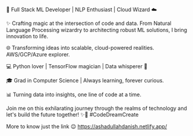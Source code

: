 🚀 Full Stack ML Developer | NLP Enthusiast | Cloud Wizard ☁️

✨ Crafting magic at the intersection of code and data. 
    From Natural Language Processing wizardry to architecting robust ML solutions, I bring innovation to life.

🌐 Transforming ideas into scalable, cloud-powered realities. AWS/GCP/Azure explorer.

💻 Python lover | TensorFlow magician | Data whisperer 🐍

🎓 Grad in Computer Science | Always learning, forever curious.

📊 Turning data into insights, one line of code at a time.

Join me on this exhilarating journey through the realms of technology and let's build the future together! 
✨🚀 #CodeDreamCreate

More to know just the link 😉 https://ashadullahdanish.netlify.app/
